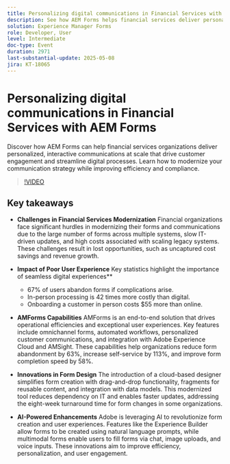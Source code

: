 ```yaml
---
title: Personalizing digital communications in Financial Services with AEM Forms
description: See how AEM Forms helps financial services deliver personalized, scalable communications that boost engagement, efficiency, and compliance.
solution: Experience Manager Forms
role: Developer, User
level: Intermediate
doc-type: Event
duration: 2971
last-substantial-update: 2025-05-08
jira: KT-18065
---
```


# Personalizing digital communications in Financial Services with AEM Forms

Discover how AEM Forms can help financial services organizations deliver personalized, interactive communications at scale that drive customer engagement and streamline digital processes. Learn how to modernize your communication strategy while improving efficiency and compliance.

>[!VIDEO](https://video.tv.adobe.com/v/3458104/?learn=on&enablevpops)

## Key takeaways

* **Challenges in Financial Services Modernization** Financial organizations face significant hurdles in modernizing their forms and communications due to the large number of forms across multiple systems, slow IT-driven updates, and high costs associated with scaling legacy systems. These challenges result in lost opportunities, such as uncaptured cost savings and revenue growth.

* **Impact of Poor User Experience** Key statistics highlight the importance of seamless digital experiences**

  * 67% of users abandon forms if complications arise.
  * In-person processing is 42 times more costly than digital.
  * Onboarding a customer in person costs $55 more than online.

* **AMForms Capabilities** AMForms is an end-to-end solution that drives operational efficiencies and exceptional user experiences. Key features include omnichannel forms, automated workflows, personalized customer communications, and integration with Adobe Experience Cloud and AMSight. These capabilities help organizations reduce form abandonment by 63%, increase self-service by 113%, and improve form completion speed by 58%.

* **Innovations in Form Design** The introduction of a cloud-based designer simplifies form creation with drag-and-drop functionality, fragments for reusable content, and integration with data models. This modernized tool reduces dependency on IT and enables faster updates, addressing the eight-week turnaround time for form changes in some organizations.

* **AI-Powered Enhancements** Adobe is leveraging AI to revolutionize form creation and user experiences. Features like the Experience Builder allow forms to be created using natural language prompts, while multimodal forms enable users to fill forms via chat, image uploads, and voice inputs. These innovations aim to improve efficiency, personalization, and user engagement.